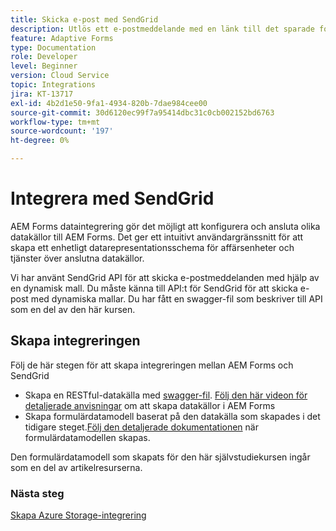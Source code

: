 ```yaml
---
title: Skicka e-post med SendGrid
description: Utlös ett e-postmeddelande med en länk till det sparade formuläret
feature: Adaptive Forms
type: Documentation
role: Developer
level: Beginner
version: Cloud Service
topic: Integrations
jira: KT-13717
exl-id: 4b2d1e50-9fa1-4934-820b-7dae984cee00
source-git-commit: 30d6120ec99f7a95414dbc31c0cb002152bd6763
workflow-type: tm+mt
source-wordcount: '197'
ht-degree: 0%

---
```


# Integrera med SendGrid

AEM Forms dataintegrering gör det möjligt att konfigurera och ansluta olika datakällor till AEM Forms. Det ger ett intuitivt användargränssnitt för att skapa ett enhetligt datarepresentationsschema för affärsenheter och tjänster över anslutna datakällor.

Vi har använt SendGrid API för att skicka e-postmeddelanden med hjälp av en dynamisk mall. Du måste känna till API:t för SendGrid för att skicka e-post med dynamiska mallar. Du har fått en swagger-fil som beskriver till API som en del av den här kursen.

## Skapa integreringen

Följ de här stegen för att skapa integreringen mellan AEM Forms och SendGrid

* Skapa en RESTful-datakälla med [swagger-fil](./assets/SendGridWithDynamicTemplate.yaml). [Följ den här videon för detaljerade anvisningar](https://experienceleague.adobe.com/docs/experience-manager-learn/forms/ic-web-channel-tutorial/parttwo.html) om att skapa datakällor i AEM Forms
* Skapa formulärdatamodell baserat på den datakälla som skapades i det tidigare steget.[Följ den detaljerade dokumentationen](https://experienceleague.adobe.com/docs/experience-manager-cloud-service/content/forms/integrate/use-form-data-model/create-form-data-models.html) när formulärdatamodellen skapas.

Den formulärdatamodell som skapats för den här självstudiekursen ingår som en del av artikelresurserna.

### Nästa steg

[Skapa Azure Storage-integrering](./create-fdm.md)
